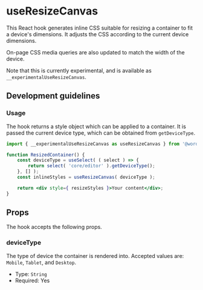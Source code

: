 # useResizeCanvas

This React hook generates inline CSS suitable for resizing a container to fit a device's dimensions. It adjusts the CSS according to the current device dimensions.

On-page CSS media queries are also updated to match the width of the device.

Note that this is currently experimental, and is available as `__experimentalUseResizeCanvas`.

## Development guidelines

### Usage

The hook returns a style object which can be applied to a container. It is passed the current device type, which can be obtained from `getDeviceType`.

```jsx
import { __experimentalUseResizeCanvas as useResizeCanvas } from '@wordpress/block-editor';

function ResizedContainer() {
	const deviceType = useSelect( ( select ) => {
		return select( 'core/editor' ).getDeviceType();
	}, [] );
	const inlineStyles = useResizeCanvas( deviceType );

	return <div style={ resizeStyles }>Your content</div>;
}
```

## Props

The hook accepts the following props.

### deviceType

The type of device the container is rendered into. Accepted values are: `Mobile`, `Tablet`, and `Desktop`.

-   Type: `String`
-   Required: Yes
